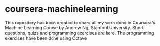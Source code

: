 # coursera-machinelearning
This repository has been created to share all my work done in Coursera's Machine Learning Course by Andrew Ng, Stanford University. Short questions, quizs and programming exercises are here. The programming exercises have been done using Octave
